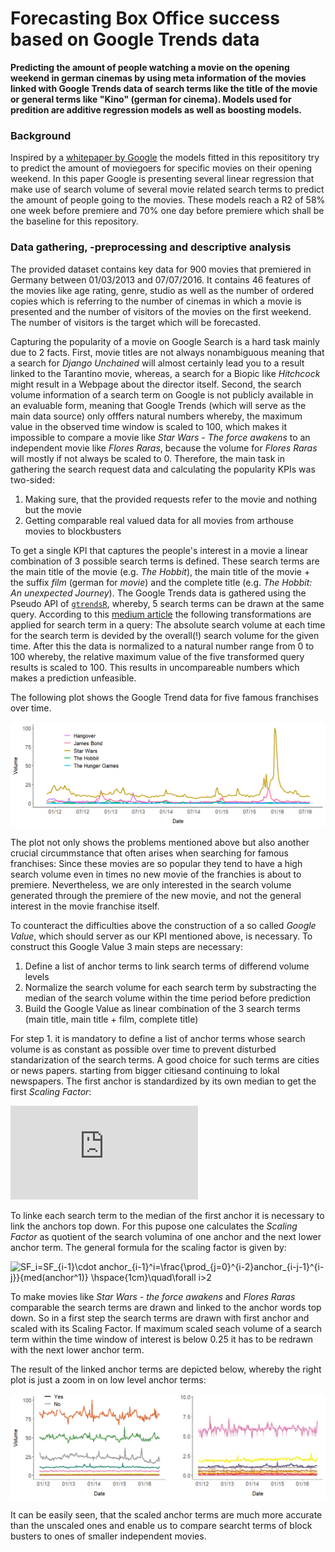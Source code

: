 # Forecasting Box Office success based on Google Trends data

**Predicting  the amount of people watching a movie on the opening weekend in german cinemas by using meta information
of the movies linked with Google Trends data of search terms like the title of the movie or general terms like "Kino" 
(german for cinema). Models used for predition are additive regression models as well as boosting models.**

### Background
Inspired by a [whitepaper by Google](http://dl.icdst.org/pdfs/files1/350427db54ce5dcf1e46ad7f00d2e2cf.pdf) the models
fitted in this reposititory try to predict the amount of moviegoers for specific movies on their opening weekend.
In this paper Google is presenting several linear regression that make use of search volume of several movie related 
search terms to predict the amount of people going to the movies. These models reach a R2 of 58% one week before
premiere and 70% one day before premiere which shall be the baseline for this repository.

### Data gathering, -preprocessing and descriptive analysis
The provided dataset contains key data for 900 movies that premiered in Germany between 01/03/2013 and 07/07/2016. It contains 46 features of the movies like age rating, genre, studio as well as the number of ordered copies which is referring to the number of cinemas in which a movie is presented and the number of visitors of the movies on the first weekend. The number of visitors is the target which will be forecasted.

Capturing the popularity of a movie on Google Search is a hard task mainly due to 2 facts. First, movie titles are not always nonambiguous meaning that a search for *Django Unchained* will almost certainly lead you to a result linked to the Tarantino movie, whereas, a search for a Biopic like *Hitchcock* might result in a Webpage about the director itself. Second, the search volume information of a search term on Google is not publicly available in an evaluable form, meaning that Google Trends (which will serve as the main data source) only offfers natural numbers whereby, the maximum value in the observed time window is scaled to 100, which makes it impossible to compare a movie like *Star Wars - The force awakens* to an independent movie like *Flores Raras*, because the volume for *Flores Raras* will mostly if not always be scaled to 0. Therefore, the main task in gathering the search request data and calculating the popularity KPIs was two-sided:

1. Making sure, that the provided requests refer to the movie and nothing but the movie
2. Getting comparable real valued data for all movies from arthouse movies to blockbusters

To get a single KPI that captures the people's interest in a movie a linear combination of 3 possible search terms is defined. These search terms are the main title of the movie (e.g. *The Hobbit*), the main title of the movie + the suffix *film* (german for *movie*) and the complete title (e.g. *The Hobbit: An unexpected Journey*). The Google Trends data is gathered using the Pseudo API of [``gtrendsR``](https://cran.r-project.org/web/packages/gtrendsR/index.html), whereby, 5 search terms can be drawn at the same query. According to this [medium article](https://medium.com/google-news-lab/what-is-google-trends-data-and-what-does-it-mean-b48f07342ee8#.3efc7z5l9) the following transformations are applied for search term in a query: The absolute search volume at each time for the search term is devided by the overall(!) search volume for the given time. After this the data is normalized to a natural number range from 0 to 100 whereby, the relative maximum value of the five transformed query results is scaled to 100. This results in uncompareable numbers which makes a prediction unfeasible.

The following plot shows the Google Trend data for five famous franchises over time.

![alt-text](readme_plots/trends_example.png) 

The plot not only shows the problems mentioned above but also another crucial circummstance that often arises when searching for famous franchises: Since these movies are so popular they tend to have a high search volume even in times no new movie of the franchies is about to premiere. Nevertheless, we are only interested in the search volume generated through the premiere of the new movie, and not the general interest in the movie franchise itself.

To counteract the difficulties above the construction of a so called *Google Value*, which should server as our KPI mentioned above, is necessary. To construct this Google Value 3 main steps are necessary:

1. Define a list of anchor terms to link search terms of differend volume levels
2. Normalize the search volume for each search term by substracting the median of the search volume within the time period before prediction
3. Build the Google Value as linear combination of the 3 search terms (main title, main title + film, complete title)

For step 1. it is mandatory to define a list of anchor terms whose search volume is as constant as possible over time to prevent disturbed standarization of the search terms. A good choice for such terms are cities or news papers. starting from bigger citiesand continuing to lokal newspapers. The first anchor is standardized by its own median to get the first *Scaling Factor*:

![alt-text](http://www.sciweavers.org/tex2img.php?eq=SF_%7B1%7D%20%3D%20%5Cfrac%7Banchor_%7B1%7D%7D%7Bmed%28anchor_%7B1%7D%29%7D&bc=White&fc=Black&im=jpg&fs=12&ff=arev&edit=0)

To linke each search term to the median of the first anchor it is necessary to link the anchors top down. For this pupose one calculates the *Scaling Factor* as quotient of the search volumina of one anchor and the next lower anchor term. The general formula for the scaling factor is given by:

<img src="https://latex.codecogs.com/svg.latex?\inline&space;SF_i=SF_{i-1}\cdot&space;anchor_{i-1}^i=\frac{\prod_{j=0}^{i-2}anchor_{i-j-1}^{i-j}}{med(anchor^1)}&space;\hspace{1cm}\quad\forall&space;i>2" title="SF_i=SF_{i-1}\cdot anchor_{i-1}^i=\frac{\prod_{j=0}^{i-2}anchor_{i-j-1}^{i-j}}{med(anchor^1)} \hspace{1cm}\quad\forall i>2" />

To make movies like *Star Wars - the force awakens* and *Flores Raras* comparable the search terms are drawn and linked to the anchor words top down. So in a first step the search terms are drawn with first anchor and scaled with its Scaling Factor. If maximum scaled seach volume of a search term within the time window of interest is below  0.25 it has to be redrawn with the next lower anchor term.

The result of the linked anchor terms are depicted below, whereby the right plot is just a zoom in on low level anchor terms:

![alt-text](readme_plots/anchors.png)

It can be easily seen, that the scaled anchor terms are much more accurate than the unscaled ones and enable us to compare searcht terms of block busters to ones of smaller independent movies.

